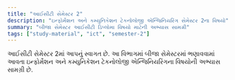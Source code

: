 ```yaml
---
title: "આઈસીટી સેમેસ્ટર 2"
description: "ઇન્ફોર્મેશન અને કમ્યુનિકેશન ટેકનોલોજી એન્જિનિયરિંગ સેમેસ્ટર 2ના વિષયો"
summary: "બીજા સેમેસ્ટર આઈસીટી ડિપ્લોમા વિષયો માટેની અભ્યાસ સામગ્રી"
tags: ["study-material", "ict", "semester-2"]
---
```


આઈસીટી સેમેસ્ટર 2માં આપનું સ્વાગત છે. આ વિભાગમાં બીજા સેમેસ્ટરમાં ભણાવવામાં આવતા ઇન્ફોર્મેશન અને કમ્યુનિકેશન ટેકનોલોજી એન્જિનિયરિંગના વિષયોની અભ્યાસ સામગ્રી છે.
